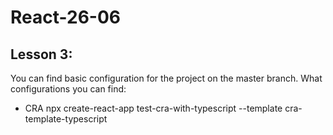 # React-26-06
## Lesson 3:
You can find basic configuration for the project on the master branch. What configurations you can find:
* CRA
    npx create-react-app test-cra-with-typescript --template cra-template-typescript
